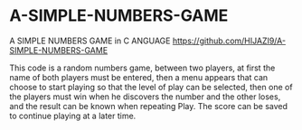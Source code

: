 # A-SIMPLE-NUMBERS-GAME
A SIMPLE NUMBERS GAME in C ANGUAGE
https://github.com/HIJAZI9/A-SIMPLE-NUMBERS-GAME

This code is a random numbers game, between two players, at first the name of both players must be entered, then a menu appears that can choose to start playing so that the level of play can be selected, then one of the players must win when he discovers the number and the other loses, and the result can be known when repeating  Play. 
The score can be saved to continue playing at a later time.
